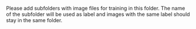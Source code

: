 Please add subfolders with image files for training in this folder.
The name of the subfolder will be used as label and images with the same label should stay in the same folder.
